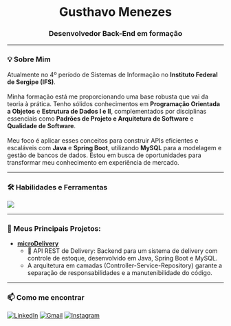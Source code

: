 <h1 align="center">Gusthavo Menezes</h1>
<h3 align="center">Desenvolvedor Back-End em formação</h3>

---

### 💡 Sobre Mim
<p align="left">
  Atualmente no 4º período de Sistemas de Informação no <strong>Instituto Federal de Sergipe (IFS)</strong>.
  <br><br>
  Minha formação está me proporcionando uma base robusta que vai da teoria à prática. Tenho sólidos conhecimentos em <strong>Programação Orientada a Objetos</strong> e <strong>Estrutura de Dados I e II</strong>, complementados por disciplinas essenciais como <strong>Padrões de Projeto e Arquitetura de Software</strong> e <strong>Qualidade de Software</strong>.
  <br><br>
  Meu foco é aplicar esses conceitos para construir APIs eficientes e escaláveis com <strong>Java</strong> e <strong>Spring Boot</strong>, utilizando <strong>MySQL</strong> para a modelagem e gestão de bancos de dados. Estou em busca de oportunidades para transformar meu conhecimento em experiência de mercado.
</p>

---

### 🛠️ Habilidades e Ferramentas
<p align="left">
  <a href="https://skillicons.dev">
    <img src="https://skillicons.dev/icons?i=java,spring,mysql,git,postman" />
  </a>
</p>

---

### 🌟 Meus Principais Projetos:
  
- **[microDelivery](https://github.com/gusthavomnz/microDelivery)**
  - 🛵 API REST de Delivery: Backend para um sistema de delivery com controle de estoque, desenvolvido em Java, Spring Boot e MySQL.
  - A arquitetura em camadas (Controller-Service-Repository) garante a separação de responsabilidades e a manutenibilidade do código.
---

### 📫 Como me encontrar
<p align="left">
  <a href="https://www.linkedin.com/in/gusthavomnz/" target="_blank"><img src="https://img.shields.io/badge/LinkedIn-0077B5?style=for-the-badge&logo=linkedin&logoColor=white" alt="LinkedIn"></a>
  <a href="mailto:gusthavogp123@gmail.com" target="_blank"><img src="https://img.shields.io/badge/Gmail-D14836?style=for-the-badge&logo=gmail&logoColor=white" alt="Gmail"></a>
  <a href="https://instagram.com/gusthavosm" target="_blank"><img src="https://img.shields.io/badge/Instagram-E4405F?style=for-the-badge&logo=instagram&logoColor=white" alt="Instagram"></a>
</p>
